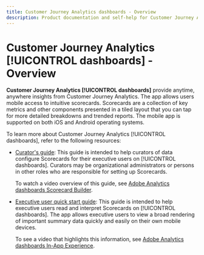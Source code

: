 ```yaml
---
title: Customer Journey Analytics dashboards - Overview
description: Product documentation and self-help for Customer Journey Analytics dashboards
---
```


# Customer Journey Analytics [!UICONTROL dashboards] - Overview

**Customer Journey Analytics [!UICONTROL dashboards]** provide anytime, anywhere insights from Customer Journey Analytics. The app allows users mobile access to intuitive scorecards. Scorecards are a collection of key metrics and other components presented in a tiled layout that you can tap for more detailed breakdowns and trended reports. The mobile app is supported on both iOS and Android operating systems.

To learn more about Customer Journey Analytics [!UICONTROL dashboards], refer to the following resources:

* [Curator's guide](/help/analyze/mobile-app/curator.md): This guide is intended to help curators of data configure Scorecards for their executive users on [!UICONTROL dashboards]. Curators may be organizational administrators or persons in other roles who are responsible for setting up Scorecards.

    To watch a video overview of this guide, see [Adobe Analytics dashboards Scorecard Builder](https://experienceleague.adobe.com/docs/analytics-learn/tutorials/additional-tools/analytics-dashboards/adobe-analytics-dashboards-scorecard-builder.html).


* [Executive user quick start guide](/help/analyze/mobile-app/executive.md): This guide is intended to help executive users read and interpret Scorecards on [!UICONTROL dashboards]. The app allows executive users to view a broad rendering of important summary data quickly and easily on their own mobile devices.

    To see a video that highlights this information, see [Adobe Analytics dashboards In-App Experience](https://experienceleague.adobe.com/docs/analytics-learn/tutorials/additional-tools/analytics-dashboards/adobe-analytics-dashboards-in-app-experience.html).